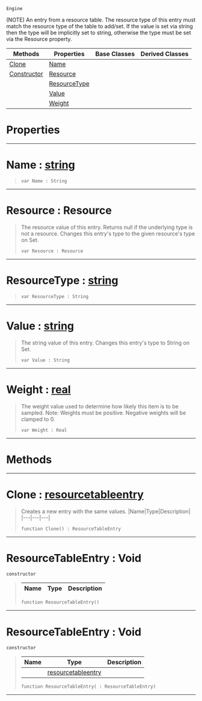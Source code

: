  `Engine`

(NOTE) An entry from a resource table. The resource type of this entry must match the resource type of the table to add/set. If the value is set via string then the type will be implicitly set to string, otherwise the type must be set via the Resource property.

|Methods|Properties|Base Classes|Derived Classes|
|---|---|---|---|
|[ Clone](resourcetableentry.md#clone-zilch-engine-docume)|[ Name](resourcetableentry.md#name-zilch-engine-documen)| | |
|[ Constructor](resourcetableentry.md#resourcetableentry-void)|[ Resource](resourcetableentry.md#resource-resource)| | |
| |[ ResourceType](resourcetableentry.md#resourcetype-zilch-engine)| | |
| |[ Value](resourcetableentry.md#value-zilch-engine-docume)| | |
| |[ Weight](resourcetableentry.md#weight-zilch-engine-docum)| | |


 #  Properties


---  
 #  Name : [string](../nada_base_types/string.md)

> 
> ```TS:Nada
> var Name : String


---  
 #  Resource : Resource

> The resource value of this entry. Returns null if the underlying type is not a resource. Changes this entry's type to the given resource's type on Set.
> ```TS:Nada
> var Resource : Resource


---  
 #  ResourceType : [string](../nada_base_types/string.md)

> 
> ```TS:Nada
> var ResourceType : String


---  
 #  Value : [string](../nada_base_types/string.md)

> The string value of this entry. Changes this entry's type to String on Set.
> ```TS:Nada
> var Value : String


---  
 #  Weight : [real](../nada_base_types/real.md)

> The weight value used to determine how likely this item is to be sampled. Note: Weights must be positive. Negative weights will be clamped to 0.
> ```TS:Nada
> var Weight : Real


---  
 #  Methods


---  
 #  Clone : [resourcetableentry](resourcetableentry.md)

> Creates a new entry with the same values.
> |Name|Type|Description|
> |---|---|---|
> ```TS:Nada
> function Clone() : ResourceTableEntry
> ``` 


---  
 #  ResourceTableEntry : Void

 `constructor`

> 
> |Name|Type|Description|
> |---|---|---|
> ```TS:Nada
> function ResourceTableEntry()
> ``` 


---  
 #  ResourceTableEntry : Void

 `constructor`

> 
> |Name|Type|Description|
> |---|---|---|
> ||[resourcetableentry](resourcetableentry.md)| |
> ```TS:Nada
> function ResourceTableEntry( : ResourceTableEntry)
> ``` 


---  
 

 